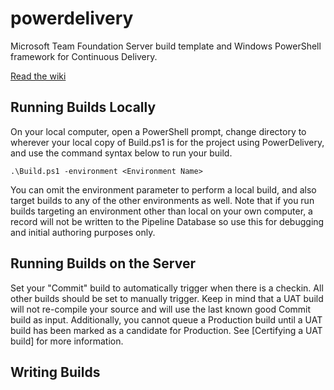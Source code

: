 powerdelivery
=============

Microsoft Team Foundation Server build template and Windows PowerShell framework for Continuous Delivery.

[Read the wiki](https://github.com/eavonius/powerdelivery/wiki)

Running Builds Locally
----------------------

On your local computer, open a PowerShell prompt, change directory to wherever your local copy of Build.ps1 is for 
the project using PowerDelivery, and use the command syntax below to run your build.

```````````````````````````````````````````
.\Build.ps1 -environment <Environment Name>
```````````````````````````````````````````

You can omit the environment parameter to perform a local build, and also target builds to any of the other environments 
as well. Note that if you run builds targeting an environment other than local on your own computer, a record will not 
be written to the Pipeline Database so use this for debugging and initial authoring purposes only.

Running Builds on the Server
----------------------------

Set your "Commit" build to automatically trigger when there is a checkin. All other builds should be set to manually 
trigger. Keep in mind that a UAT build will not re-compile your source and will use the last known good Commit build 
as input. Additionally, you cannot queue a Production build until a UAT build has been marked as a candidate for Production. 
See [Certifying a UAT build] for more information.

Writing Builds
--------------